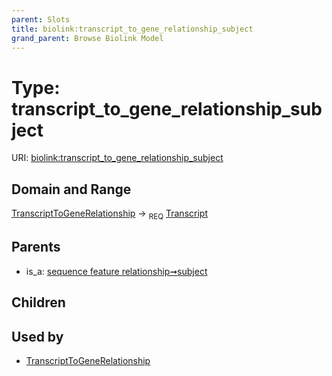 ```yaml
---
parent: Slots
title: biolink:transcript_to_gene_relationship_subject
grand_parent: Browse Biolink Model
---
```


# Type: transcript_to_gene_relationship_subject




URI: [biolink:transcript_to_gene_relationship_subject](https://w3id.org/biolink/vocab/transcript_to_gene_relationship_subject)

## Domain and Range

[TranscriptToGeneRelationship](TranscriptToGeneRelationship.md) ->  <sub>REQ</sub> [Transcript](Transcript.md)

## Parents

 *  is_a: [sequence feature relationship➞subject](sequence_feature_relationship_subject.md)

## Children


## Used by

 * [TranscriptToGeneRelationship](TranscriptToGeneRelationship.md)
